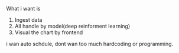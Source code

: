 What i want is
1. Ingest data
2. All handle by model(deep reinforment learning)
3. Visual the chart by frontend

i wan auto schdule, dont wan too much hardcoding or programming.